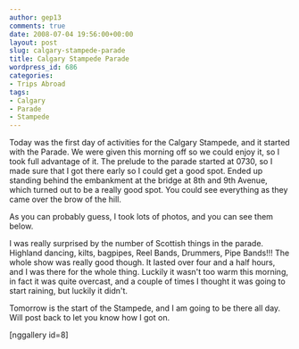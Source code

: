 ```yaml
---
author: gep13
comments: true
date: 2008-07-04 19:56:00+00:00
layout: post
slug: calgary-stampede-parade
title: Calgary Stampede Parade
wordpress_id: 686
categories:
- Trips Abroad
tags:
- Calgary
- Parade
- Stampede
---
```


Today was the first day of activities for the Calgary Stampede, and it started with the Parade. We were given this morning off so we could enjoy it, so I took full advantage of it. The prelude to the parade started at 0730, so I made sure that I got there early so I could get a good spot. Ended up standing behind the embankment at the bridge at 8th and 9th Avenue, which turned out to be a really good spot. You could see everything as they came over the brow of the hill.

As you can probably guess, I took lots of photos, and you can see them below.

I was really surprised by the number of Scottish things in the parade. Highland dancing, kilts, bagpipes, Reel Bands, Drummers, Pipe Bands!!! The whole show was really good though. It lasted over four and a half hours, and I was there for the whole thing. Luckily it wasn't too warm this morning, in fact it was quite overcast, and a couple of times I thought it was going to start raining, but luckily it didn't.

Tomorrow is the start of the Stampede, and I am going to be there all day. Will post back to let you know how I got on.

[nggallery id=8]
